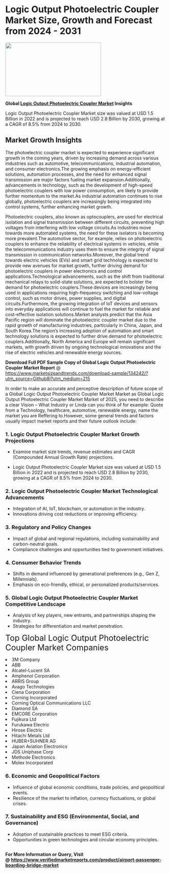 <H1>Logic Output Photoelectric Coupler Market Size, Growth and Forecast from 2024 - 2031</H1><img class="aligncenter size-medium wp-image-584254" src="https://thirdeyenews.in/wp-content/uploads/2024/09/Global-Market-Research-300x168.jpeg" alt="" width="300" height="168" /><p><strong>Global&nbsp;<a href="https://www.marketsizeandtrends.com/download-sample/134242/?utm_source=Github8j?utm_medium=215">Logic Output Photoelectric Coupler Market</a> Insights</strong></p><p>Logic Output Photoelectric Coupler Market size was valued at USD 1.5 Billion in 2022 and is projected to reach USD 2.8 Billion by 2030, growing at a CAGR of 8.5% from 2024 to 2030.</p><p><h2>Market Growth Insights</h2> <p>The photoelectric coupler market is expected to experience significant growth in the coming years, driven by increasing demand across various industries such as automotive, telecommunications, industrial automation, and consumer electronics.The growing emphasis on energy-efficient solutions, automation processes, and the need for enhanced signal transmission are major factors fueling market expansion.Additionally, advancements in technology, such as the development of high-speed photoelectric couplers with low power consumption, are likely to provide further momentum to the market.As industrial automation continues to rise globally, photoelectric couplers are increasingly being integrated into control systems, further enhancing market growth.</p> <p>Photoelectric couplers, also known as optocouplers, are used for electrical isolation and signal transmission between different circuits, preventing high voltages from interfering with low voltage circuits.As industries move towards more automated systems, the need for these isolators is becoming more prevalent.The automotive sector, for example, relies on photoelectric couplers to enhance the reliability of electrical systems in vehicles, while the telecommunications industry uses them to ensure the integrity of signal transmission in communication networks.Moreover, the global trend towards electric vehicles (EVs) and smart grid technology is expected to provide new avenues for market growth, further driving demand for photoelectric couplers in power electronics and control applications.Technological advancements, such as the shift from traditional mechanical relays to solid-state solutions, are expected to bolster the demand for photoelectric couplers.These devices are increasingly being used in applications requiring high-frequency switching and low-voltage control, such as motor drives, power supplies, and digital circuits.Furthermore, the growing integration of IoT devices and sensors into everyday applications will continue to fuel the market for reliable and cost-effective isolation solutions.Market analysts predict that the Asia Pacific region will dominate the photoelectric coupler market due to the rapid growth of manufacturing industries, particularly in China, Japan, and South Korea.The region’s increasing adoption of automation and smart technology solutions is expected to further drive demand for photoelectric couplers.Additionally, North America and Europe will remain significant markets, with growth driven by ongoing technological innovations and the rise of electric vehicles and renewable energy sources.<p><span class=""><strong>Download Full PDF Sample Copy of Global Logic Output Photoelectric Coupler Market Report</strong> @ <a href="https://www.marketsizeandtrends.com/download-sample/134242/?utm_source=Github8j?utm_medium=215" target="_blank">https://www.marketsizeandtrends.com/download-sample/134242/?utm_source=Github8j?utm_medium=215</a></span></p><p>In order to make an accurate and perceptive description of future scope of a Global&nbsp;Logic Output Photoelectric Coupler Market Market as Global&nbsp;Logic Output Photoelectric Coupler Market Market of 2025, you need to describe a clear Vision &ndash; What Industry or Linda can you think of for example: Quote from a Technology, healthcare, automotive, renewable energy, name the market you are Reffering to.However, some general trends and factors usually impact market reports and their future outlook include:</p><h3>1.&nbsp;<strong>Logic Output Photoelectric Coupler Market Growth Projections</strong></h3><ul><li>Examine market size trends, revenue estimates and CAGR (Compounded Annual Growth Rate) projections.</li><li><p>Logic Output Photoelectric Coupler Market size was valued at USD 1.5 Billion in 2022 and is projected to reach USD 2.8 Billion by 2030, growing at a CAGR of 8.5% from 2024 to 2030.</p></li></ul><h3>2.&nbsp;<strong>Logic Output Photoelectric Coupler Market Technological Advancements</strong></h3><ul><li>Integration of AI, IoT, blockchain, or automation in the industry.</li><li>Innovations driving cost reductions or improving efficiency.</li></ul><h3>3.&nbsp;<strong>Regulatory and Policy Changes</strong></h3><ul><li>Impact of global and regional regulations, including sustainability and carbon-neutral goals.</li><li>Compliance challenges and opportunities tied to government initiatives.</li></ul><h3>4.&nbsp;<strong>Consumer Behavior Trends</strong></h3><ul><li>Shifts in demand influenced by generational preferences (e.g., Gen Z, Millennials).</li><li>Emphasis on eco-friendly, ethical, or personalized products/services.</li></ul><h3>5.&nbsp;<strong>Global Logic Output Photoelectric Coupler Market Competitive Landscape</strong></h3><ul><li>Analysis of key players, new entrants, and partnerships shaping the industry.</li><li>Strategies for differentiation and market penetration.</li></ul><p data-pm-slice="1 1 []"><span style="color: inherit; font-family: inherit; font-size: 25px;">Top Global Logic Output Photoelectric Coupler Market Companies</span></p><div class="" data-test-id=""><p><li>3M Company</li><li> ABB</li><li> Alcatel-Lucent SA</li><li> Amphenol Corporation</li><li> ARRIS Group</li><li> Avago Technologies</li><li> Ciena Corporation</li><li> Corning Incorporated</li><li> Corning Optical Communications LLC</li><li> Diamond SA</li><li> EMCORE Corporation</li><li> Fujikura Ltd</li><li> Furukawa Electric</li><li> Hirose Electric</li><li> Hitachi Metals Ltd</li><li> HUBER+SUHNER AG</li><li> Japan Aviation Electronics</li><li> JDS Uniphase Corp</li><li> Methode Electronics</li><li> Molex Incorporated</li></p></div><h3>6.&nbsp;<strong>Economic and Geopolitical Factors</strong></h3><ul><li>Influence of global economic conditions, trade policies, and geopolitical events.</li><li>Resilience of the market to inflation, currency fluctuations, or global crises.</li></ul><h3>7.&nbsp;<strong>Sustainability and ESG (Environmental, Social, and Governance)</strong></h3><ul><li>Adoption of sustainable practices to meet ESG criteria.</li><li>Opportunities in green technologies and circular economy principles.</li></ul><h2><strong style="font-size: 14px;">For More Information or Query, Visit @&nbsp;</strong><a style="background-color: #ffffff; font-size: 14px;" href="https://www.marketsizeandtrends.com/report/logic-output-photoelectric-coupler-market/" target="_blank">https://www.verifiedmarketreports.com/product/airport-passenger-boarding-bridge-market</a></h2>